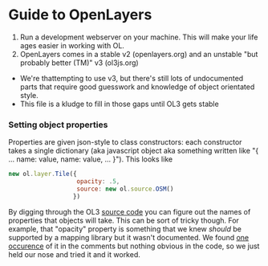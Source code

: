 # Guide to OpenLayers

1) Run a development webserver on your machine. This will make your life ages easier in working with OL.
2) OpenLayers comes in a stable v2 (openlayers.org) and an unstable "but probably better (TM)" v3 (ol3js.org)
  * We're thattempting to use v3, but there's still lots of undocumented parts that require good guesswork and knowledge of object orientated style.
  * This file is a kludge to fill in those gaps until OL3 gets stable


### Setting object properties
Properties are given json-style to class constructors:
each constructor takes a single dictionary (aka javascript object aka something written like
 "{ ... name: value, name: value, ... }").
This looks like
```javascript
new ol.layer.Tile({
                   opacity: .5,
                   source: new ol.source.OSM()
                  })
```

 By digging through the OL3 [source code](https://github.com/openlayers/ol3/tree/master/src/ol/layer)
 you can figure out the names of properties that objects will take. This can be sort of tricky though.
 For example, that "opacity" property is something that we knew _should_ be supported by a mapping library
 but it wasn't documented.
 We found [one occurence](https://github.com/openlayers/ol3/blob/315c42f0a7bad339c96f2f936d7513a498df1b12/src/ol/layer/layer.js#L20)
 of it in the comments but nothing obvious in the code, so we just held our nose and tried it and it worked.
